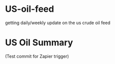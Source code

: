 # US-oil-feed
getting daily/weekly update on the us crude oil feed 
# US Oil Summary  
(Test commit for Zapier trigger)
